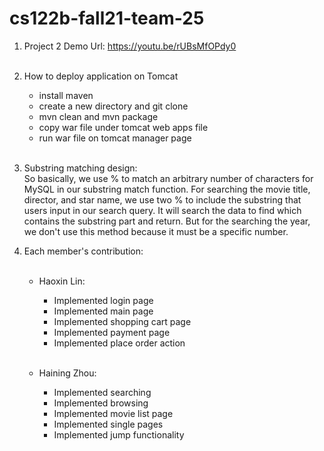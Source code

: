 # cs122b-fall21-team-25

1. Project 2 Demo Url: https://youtu.be/rUBsMfOPdy0
   <br><br>
   
2. How to deploy application on Tomcat
    - install maven 
    - create a new directory and git clone
    - mvn clean and mvn package
    - copy war file under tomcat web apps file
    - run war file on tomcat manager page
      <br><br>
      
3. Substring matching design:
   <br>
   So basically, we use % to match an arbitrary number of characters for MySQL in our substring match function. 
   For searching the movie title, director, and star name, we use two % to include the substring that users input in 
   our search query.  It will search the data to find which contains the substring part and return. But for the 
   searching the year, we don't use this method because it must be a specific number.


4. Each member's contribution:
      <br><br>

   - Haoxin Lin:
     - Implemented login page
     - Implemented main page
     - Implemented shopping cart page
     - Implemented payment page
     - Implemented place order action
     <br><br>

   - Haining Zhou:
     - Implemented searching
     - Implemented browsing
     - Implemented movie list page
     - Implemented single pages
     - Implemented jump functionality